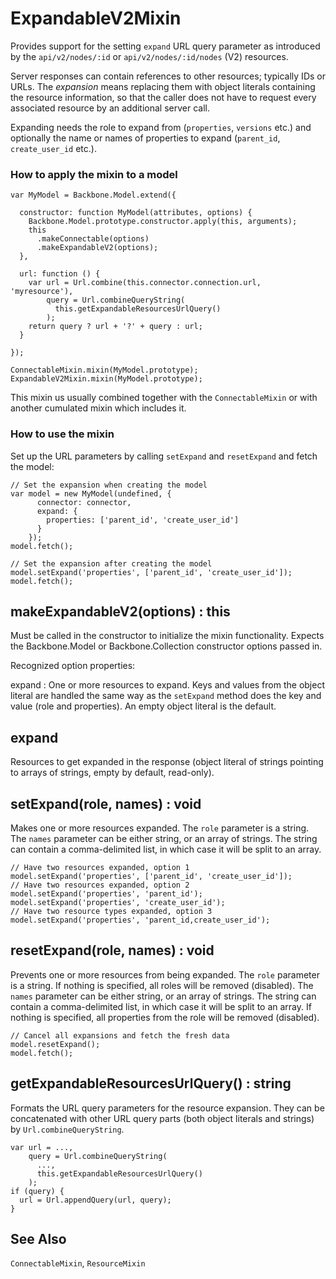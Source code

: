 # ExpandableV2Mixin

Provides support for the setting `expand` URL query parameter as introduced by the 
`api/v2/nodes/:id` or `api/v2/nodes/:id/nodes` (V2) resources.

Server responses can contain references to other resources; typically IDs or URLs.
The *expansion* means replacing them with object literals containing the resource
information, so that the caller does not have to request every associated resource
by an additional server call.

Expanding needs the role to expand from (`properties`, `versions` etc.)
and optionally the name or names of properties to expand (`parent_id`,
`create_user_id` etc.).

### How to apply the mixin to a model

```
var MyModel = Backbone.Model.extend({

  constructor: function MyModel(attributes, options) {
    Backbone.Model.prototype.constructor.apply(this, arguments);
    this
      .makeConnectable(options)
      .makeExpandableV2(options);
  },

  url: function () {
    var url = Url.combine(this.connector.connection.url, 'myresource'),
        query = Url.combineQueryString(
          this.getExpandableResourcesUrlQuery()
        );
    return query ? url + '?' + query : url;
  }
  
});

ConnectableMixin.mixin(MyModel.prototype);
ExpandableV2Mixin.mixin(MyModel.prototype);
```

This mixin us usually combined together with the `ConnectableMixin`
or with another cumulated mixin which includes it.

### How to use the mixin

Set up the URL parameters by calling `setExpand` and `resetExpand` and fetch the model:

```
// Set the expansion when creating the model
var model = new MyModel(undefined, {
      connector: connector,
      expand: {
        properties: ['parent_id', 'create_user_id']
      }
    });
model.fetch();

// Set the expansion after creating the model
model.setExpand('properties', ['parent_id', 'create_user_id']);
model.fetch();
```

## makeExpandableV2(options) : this

Must be called in the constructor to initialize the mixin functionality.
Expects the Backbone.Model or Backbone.Collection constructor options passed in.

Recognized option properties:

expand
: One or more resources to expand.  Keys and values from the object literal
  are handled the same way as the `setExpand` method does the key and value
  (role and properties).  An empty object literal is the default.

## expand

Resources to get expanded in the response (object literal of strings pointing
to arrays of strings, empty by default, read-only).

## setExpand(role, names) : void

Makes one or more resources expanded.  The `role` parameter is a string.  The
`names` parameter can be either string, or an array of strings.  The string can
contain a comma-delimited list, in which case it will be split to an array.

```
// Have two resources expanded, option 1
model.setExpand('properties', ['parent_id', 'create_user_id']);
// Have two resources expanded, option 2
model.setExpand('properties', 'parent_id');
model.setExpand('properties', 'create_user_id');
// Have two resource types expanded, option 3
model.setExpand('properties', 'parent_id,create_user_id');
```

## resetExpand(role, names) : void

Prevents one or more resources from being expanded.  The `role` parameter is a
string.  If nothing is specified, all roles will be removed (disabled).  The
`names` parameter can be either string, or an array of strings.  The string can
contain a comma-delimited list, in which case it will be split to an array.  If
nothing is specified, all properties from the role  will be removed (disabled).

```
// Cancel all expansions and fetch the fresh data
model.resetExpand();
model.fetch();
```

## getExpandableResourcesUrlQuery() : string

Formats the URL query parameters for the resource expansion.  They can be concatenated
with other URL query parts (both object literals and strings) by `Url.combineQueryString`.

```
var url = ...,
    query = Url.combineQueryString(
      ...,
      this.getExpandableResourcesUrlQuery()
    );
if (query) {
  url = Url.appendQuery(url, query);
}
```

## See Also

`ConnectableMixin`, `ResourceMixin`
